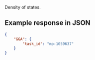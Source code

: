 Density of states.



































## Example response in JSON

```json
{
    "GGA": {
        "task_id": "mp-1059637"
    }
}
```

